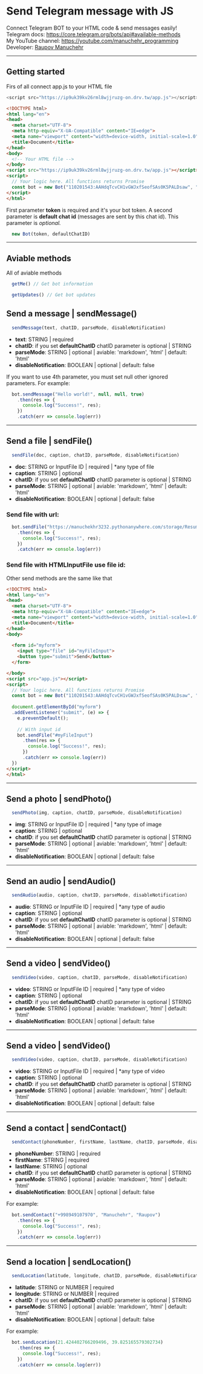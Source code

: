 # **Send Telegram message with JS**

Connect Telegram BOT to your HTML code & send messages easily!\
Telegram docs: https://core.telegram.org/bots/api#available-methods \
My YouTube channel: https://youtube.com/manuchehr_programming \
Developer: [Raupov Manuchehr](https://manuchehr.me)

----------

## Getting started
Firs of all connect app.js to your HTML file
```Javascript
<script src="https://ip9uk39kv26rml8wjjruzg-on.drv.tw/app.js"></script>
```
```HTML
<!DOCTYPE html>
<html lang="en">
<head>
  <meta charset="UTF-8">
  <meta http-equiv="X-UA-Compatible" content="IE=edge">
  <meta name="viewport" content="width=device-width, initial-scale=1.0">
  <title>Document</title>
</head>
<body>
  <!-- Your HTML file -->
</body>
<script src="https://ip9uk39kv26rml8wjjruzg-on.drv.tw/app.js"></script>
<script>
  // Your logic here. All functions returns Promise
  const bot = new Bot("110201543:AAHdqTcvCH1vGWJxfSeofSAs0K5PALDsaw", "123456789")
</script>
</html>
```
First parameter **token** is required and it's your bot token. A second parameter is **default chat id** (messages are sent by this chat id). This parameter is *optional.*
```Javascript 
  new Bot(token, defaultChatID)
```
----------

## **Aviable methods**
All of aviable methods
```javascript
  getMe() // Get bot information

  getUpdates() // Get bot updates
```

## **Send a message | sendMessage()**

```javascript 
  sendMessage(text, chatID, parseMode, disableNotification)
```
- **text**: STRING | required
- **chatID**: if you set **defaultChatID** chatID parameter is optional | STRING
- **parseMode**: STRING | optional | aviable: 'markdown', 'html' | default: 'html'
- **disableNotification**: BOOLEAN | optional | default: false



If you want to use 4th parameter, you must set null other ignored parameters. For example:

```javascript 
  bot.sendMessage("Hello world!", null, null, true)
    .then(res => {
      console.log("Success!", res);
    })
    .catch(err => console.log(err))
```
---

## **Send a file | sendFile()**
```javascript 
  sendFile(doc, caption, chatID, parseMode, disableNotification)
```

- **doc**: STRING or InputFile ID | required | *any type of file
- **caption**: STRING | optional
- **chatID**: if you set **defaultChatID** chatID parameter is optional | STRING
- **parseMode**: STRING | optional | aviable: 'markdown', 'html' | default: 'html'
- **disableNotification**: BOOLEAN | optional | default: false

### Send file with url:

```javascript 
  bot.sendFile("https://manuchekhr3232.pythonanywhere.com/storage/Resume_en.pdf")
    .then(res => {
      console.log("Success!", res);
    })
    .catch(err => console.log(err))
```
### Send file with HTMLInputFile use file id:
Other send methods are the same like that

```HTML 
<!DOCTYPE html>
<html lang="en">
<head>
  <meta charset="UTF-8">
  <meta http-equiv="X-UA-Compatible" content="IE=edge">
  <meta name="viewport" content="width=device-width, initial-scale=1.0">
  <title>Document</title>
</head>
<body>
  
  <form id="myform">
    <input type="file" id="myFileInput">
    <button type="submit">Send</button>
  </form>

</body>
<script src="app.js"></script>
<script>
  // Your logic here. All functions returns Promise
  const bot = new Bot("110201543:AAHdqTcvCH1vGWJxfSeofSAs0K5PALDsaw", "123456789")
  
  document.getElementById("myform")
  .addEventListener("submit", (e) => {
    e.preventDefault();
    
    // With input id
    bot.sendFile("#myFileInput")
      .then(res => {
        console.log("Success!", res);
      })
      .catch(err => console.log(err))
  })
</script>
</html>
```
---
## **Send a photo | sendPhoto()**
```javascript 
  sendPhoto(img, caption, chatID, parseMode, disableNotification)
```

- **img**: STRING or InputFile ID | required | *any type of image
- **caption**: STRING | optional
- **chatID**: if you set **defaultChatID** chatID parameter is optional | STRING
- **parseMode**: STRING | optional | aviable: 'markdown', 'html' | default: 'html'
- **disableNotification**: BOOLEAN | optional | default: false

---
## **Send an audio | sendAudio()**
```javascript 
  sendAudio(audio, caption, chatID, parseMode, disableNotification)
```

- **audio**: STRING or InputFile ID | required | *any type of audio
- **caption**: STRING | optional
- **chatID**: if you set **defaultChatID** chatID parameter is optional | STRING
- **parseMode**: STRING | optional | aviable: 'markdown', 'html' | default: 'html'
- **disableNotification**: BOOLEAN | optional | default: false

---
## **Send a video | sendVideo()**
```javascript 
  sendVideo(video, caption, chatID, parseMode, disableNotification)
```

- **video**: STRING or InputFile ID | required | *any type of video
- **caption**: STRING | optional
- **chatID**: if you set **defaultChatID** chatID parameter is optional | STRING
- **parseMode**: STRING | optional | aviable: 'markdown', 'html' | default: 'html'
- **disableNotification**: BOOLEAN | optional | default: false

---
## **Send a video | sendVideo()**
```javascript 
  sendVideo(video, caption, chatID, parseMode, disableNotification)
```

- **video**: STRING or InputFile ID | required | *any type of video
- **caption**: STRING | optional
- **chatID**: if you set **defaultChatID** chatID parameter is optional | STRING
- **parseMode**: STRING | optional | aviable: 'markdown', 'html' | default: 'html'
- **disableNotification**: BOOLEAN | optional | default: false

---
## **Send a contact | sendContact()**
```javascript 
  sendContact(phoneNumber, firstName, lastName, chatID, parseMode, disableNotification)
```

- **phoneNumber**: STRING | required
- **firstName**: STRING | required
- **lastName**: STRING | optional
- **chatID**: if you set **defaultChatID** chatID parameter is optional | STRING
- **parseMode**: STRING | optional | aviable: 'markdown', 'html' | default: 'html'
- **disableNotification**: BOOLEAN | optional | default: false

For example:
```javascript 
  bot.sendContact("+998949107970", "Manuchehr", "Raupov")
    .then(res => {
      console.log("Success!", res);
    })
    .catch(err => console.log(err))
```

---
## **Send a location | sendLocation()**
```javascript 
  sendLocation(latitude, longitude, chatID, parseMode, disableNotification)
```

- **latitude**: STRING or NUMBER | required
- **longitude**: STRING or NUMBER | required
- **chatID**: if you set **defaultChatID** chatID parameter is optional | STRING
- **parseMode**: STRING | optional | aviable: 'markdown', 'html' | default: 'html'
- **disableNotification**: BOOLEAN | optional | default: false

For example:
```javascript 
  bot.sendLocation(21.424402766209496, 39.825165579302734)
    .then(res => {
      console.log("Success!", res);
    })
    .catch(err => console.log(err))
```
